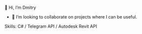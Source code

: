 👋 Hi, I’m Dmitry

- 💞️ I’m looking to collaborate on projects where I can be useful.

Skills: C# / Telegram API / Autodesk Revit API

<!---
dsgoryachev/dsgoryachev is a ✨ special ✨ repository because its `README.md` (this file) appears on your GitHub profile.
You can click the Preview link to take a look at your changes.
--->
